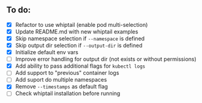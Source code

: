## To do:
- [x] Refactor to use whiptail (enable pod multi-selection)
- [x] Update README.md with new whiptail examples
- [x] Skip namespace selection if `--namespace` is defined
- [x] Skip output dir selection if `--output-dir` is defined
- [x] Initialize default env vars
- [ ] Improve error handling for output dir (not exists or without permissions)
- [x] Add ability to pass additional flags for `kubectl logs`
- [ ] Add support to "previous" container logs
- [ ] Add suport do multiple namespaces
- [x] Remove `--timestamps` as default flag
- [ ] Check whiptail installation before running
